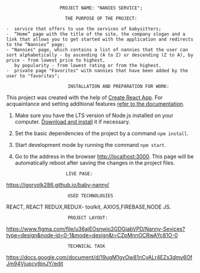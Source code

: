                         PROJECT NAME: "NANIES SERVICE";

                          THE PURPOSE OF THE PROJECT:

    -  service that offers to use the services of babysitters;
    -  “Home” page with the title of the site, the company slogan and a link that allows you to get started with the application and redirects to the “Nannies” page;
    - "Nannies" page, which contains a list of nannies that the user can sort alphabetically - by ascending (A to Z) or descending (Z to A), by price - from lowest price to highest,
       by popularity - from lowest rating or from the highest.
    -  private page "Favorites" with nannies that have been added by the user to "favorites";

                           INSTALLATION AND PREPARATION FOR WORK:

This project was created with the help of
[Create React App](https://github.com/facebook/create-react-app). For acquaintance
and setting additional features
[refer to the documentation](https://facebook.github.io/create-react-app/docs/getting-started).

1.  Make sure you have the LTS version of Node.js installed on your computer.
    [Download and install](https://nodejs.org/en/) it if necessary.
2.  Set the basic dependencies of the project by a command `npm install`.
3. Start development mode by running the command `npm start`.
4.  Go to the address in the browser
    [http://localhost:3000](http://localhost:3000). This page will be automatically
    reboot after saving the changes in the project files.

                           LIVE PAGE:

https://igorvolk286.github.io/baby-nanny/

                           USED ​​TECHNOLOGIES

REACT, REACT REDUX,REDUX- toolkit, AXIOS,FIREBASE,NODE JS.

                           PROJECT LAYOUT:

https://www.figma.com/file/u36ajEOsnwio2GDGiabVPD/Nanny-Sevices?type=design&node-id=0-1&mode=design&t=CZpMnnOCRwAYc81O-0

                           TECHNICAL TASK

https://docs.google.com/document/d/19ugM1gvOw81nCyALr4EZs3dmv6OfJm94VjupcytbnJY/edit
